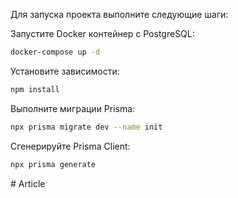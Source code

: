 Для запуска проекта выполните следующие шаги:

Запустите Docker контейнер с PostgreSQL:

```bash
docker-compose up -d
```

Установите зависимости:

```bash
npm install
```

Выполните миграции Prisma:

```bash
npx prisma migrate dev --name init
```

Сгенерируйте Prisma Client:

```bash
npx prisma generate
```
#   A r t i c l e  
 